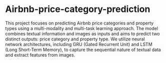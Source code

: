 # Airbnb-price-category-prediction
This project focuses on predicting Airbnb price categories and property types using a multi-modality and multi-task learning approach. The model combines textual information and images as inputs and aims to predict two distinct outputs: price category and property type. We utilize neural network architectures, including GRU (Gated Recurrent Unit) and LSTM (Long Short-Term Memory), to capture the sequential nature of textual data and extract features from images.
